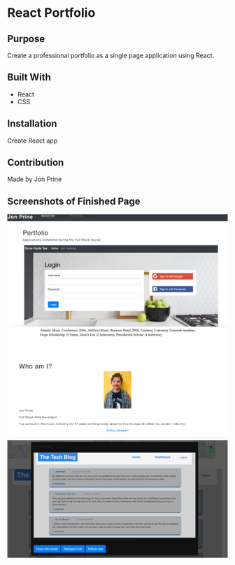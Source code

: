 # React Portfolio

## Purpose
Create a professional portfolio as a single page application using React.

## Built With
* React
* CSS

## Installation
Create React app

## Contribution
Made by Jon Prine

## Screenshots of Finished Page
![Techblog](src/assets/screenshot1.png)
![Techblog](src/assets/screenshot2.png)
![Techblog](src/assets/screenshot3.png)
